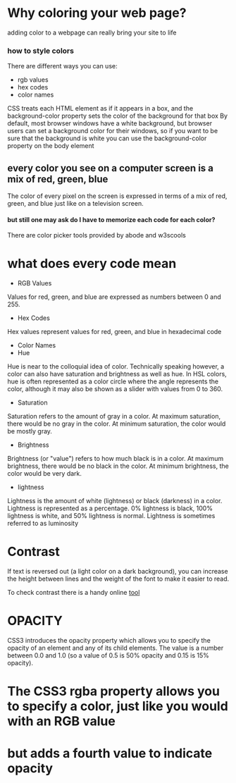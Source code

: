 # Why coloring your web page?
adding color to a webpage can really bring your site to life 
### how to style colors
There are different ways you can use:
* rgb values
* hex codes
* color names

CSS treats each HTML element as if it appears in a box, and the background-color property
sets the color of the background for that box
By default, most browser windows have a white background, but browser users can set a background color for their windows, 
so if you want to be sure that the background is white you can use the background-color property on the body element

## every color you see on a computer screen is a mix of red, green, blue
The color of every pixel on the screen is expressed in terms of
a mix of red, green, and blue just like on a television screen.

#### but still one may ask do I have to memorize each code for each color?
There are color picker tools provided by abode and w3scools
 # what does every code mean
 * RGB Values

Values for red, green, and blue are expressed as numbers between 0 and 255.
* Hex Codes

Hex values represent values for red, green, and blue in hexadecimal code
* Color Names
* Hue

Hue is near to the colloquial idea of color.
Technically speaking however, a color can also have saturation and brightness as well as hue.
In HSL colors, hue is often represented as a color circle where the angle represents the color, although it may also be
shown as a slider with values from 0 to 360.
* Saturation

Saturation refers to the amount of gray in a color. 
At maximum saturation, there would be no gray in the color. At minimum saturation, the color would be mostly gray.

* Brightness

Brightness (or "value") refers to how much black is in a color.
At maximum brightness, there would be no black in the color.
At minimum brightness, the color would be very dark.
* lightness

Lightness is the amount of white (lightness) or black (darkness) in a color. Lightness is represented as a percentage.
0% lightness is black, 100% lightness is white, and 50% lightness is normal. Lightness is sometimes referred to as
luminosity
# Contrast
If text is reversed out (a light color on a dark background), you can increase the height between lines and the weight of the font
to make it easier to read.

To check contrast there is a handy online [tool](www.snook.ca/technical/colour_contrast/colour.html)
# OPACITY
CSS3 introduces the opacity property which allows you to specify the opacity of an element and any of its child elements.
The value is a number between 0.0 and 1.0 (so a value of 0.5 is 50% opacity and 0.15 is 15% opacity).
# The CSS3 rgba property allows you to specify a color, just like you would with an RGB value #
# but adds a fourth value to  indicate opacity # 